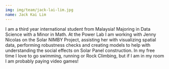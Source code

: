 ```yaml
---
img: img/team/jack-lai-lim.jpg
name: Jack Kai Lim
---
```


I am a third year international student from Malaysia! Majoring in Data Science with a Minor in Math. At the Power Lab I am working with Jenny Nicolas on the Solar NIMBY Project, assisting her with visualizing spatial data, performing robustness checks and creating models to help with understanding the social effects on Solar Panel construction. In my free time I love to go swimming, running or Rock Climbing, but if I am in my room I am probably paying video games!


